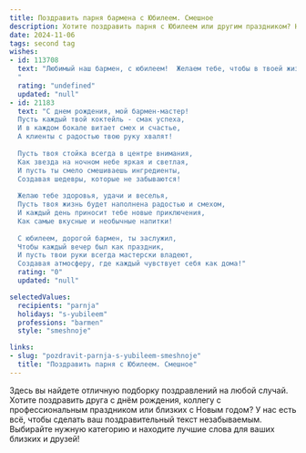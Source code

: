 ```yaml
---
title: Поздравить парня бармена с Юбилеем. Смешное
description: Хотите поздравить парня с Юбилеем или другим праздником? Наш ИИ создаст незабываемое поздравление, а вы обязательно выделитесь среди других.  
date: 2024-11-06
tags: second tag
wishes:
- id: 113708
  text: "Любимый наш бармен, с юбилеем!  Желаем тебе, чтобы в твоей жизни было столько же отличных коктейлей, сколько у тебя таланта их смешивать, а  клиенты были такими же благодарными, как и мы. Пусть  запас твоей энергии никогда не иссякнет, как и запасы самого лучшего алкоголя!  Будь здоров, богат (на хорошие чаевые, разумеется!), и пусть твой профессиональный путь будет таким же искристым, как твои лучшие напитки!
  "
  rating: "undefined"
  updated: "null"
- id: 21183
  text: "С днем рождения, мой бармен-мастер!
  Пусть каждый твой коктейль - смак успеха,
  И в каждом бокале витает смех и счастье,
  А клиенты с радостью твою руку хвалят!
  
  Пусть твоя стойка всегда в центре внимания,
  Как звезда на ночном небе яркая и светлая,
  И пусть ты смело смешиваешь ингредиенты,
  Создавая шедевры, которые не забываются!
  
  Желаю тебе здоровья, удачи и веселья,
  Пусть твоя жизнь будет наполнена радостью и смехом,
  И каждый день приносит тебе новые приключения,
  Как самые вкусные и необычные напитки!
  
  С юбилеем, дорогой бармен, ты заслужил,
  Чтобы каждый вечер был как праздник,
  И пусть твои руки всегда мастерски владеют,
  Создавая атмосферу, где каждый чувствует себя как дома!"
  rating: "0"
  updated: "null"

selectedValues:
  recipients: "parnja"
  holidays: "s-yubileem"
  professions: "barmen"
  style: "smeshnoje"

links:
- slug: "pozdravit-parnja-s-yubileem-smeshnoje"
  title: "Поздравить парня с Юбилеем. Смешное"
---
```


Здесь вы найдете отличную подборку поздравлений на любой случай. 
Хотите поздравить друга с днём рождения, коллегу с профессиональным праздником или близких с Новым годом? У нас есть всё, чтобы сделать ваш поздравительный текст незабываемым. Выбирайте нужную категорию и находите лучшие слова для ваших близких и друзей!
